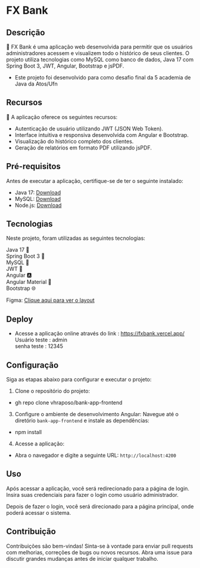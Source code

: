# FX Bank

## Descrição

🏦 FX Bank é uma aplicação web desenvolvida para permitir que os usuários administradores acessem e visualizem todo o histórico de seus clientes. O projeto utiliza tecnologias como MySQL como banco de dados, Java 17 com Spring Boot 3, JWT, Angular, Bootstrap e jsPDF.

- Este projeto foi desenvolvido para como desafio final da 5 academia de Java da Atos/Ufn
 
## Recursos

🔐 A aplicação oferece os seguintes recursos:

- Autenticação de usuário utilizando JWT (JSON Web Token).
- Interface intuitiva e responsiva desenvolvida com Angular e Bootstrap.
- Visualização do histórico completo dos clientes.
- Geração de relatórios em formato PDF utilizando jsPDF.

## Pré-requisitos

Antes de executar a aplicação, certifique-se de ter o seguinte instalado:

- Java 17: [Download](https://www.oracle.com/java/technologies/javase-jdk17-downloads.html)
- MySQL: [Download](https://dev.mysql.com/downloads/)
- Node.js: [Download](https://nodejs.org/en/download/)

## Tecnologias
Neste projeto, foram utilizadas as seguintes tecnologias:

Java 17 :rocket: <br>
Spring Boot 3 :seedling: <br>
MySQL :floppy_disk: <br>
JWT :closed_lock_with_key: <br>
Angular :a: <br>
Angular Material :art: <br>
Bootstrap :globe_with_meridians: <br>

Figma: [Clique aqui para ver o layout](https://www.figma.com/file/e8MW6amC0658cue55sSa2U/Atos---Projeto-Final?type=design&node-id=0%3A1&mode=design&t=KxHNMBgFOkE4TYH5-1)

## Deploy 
- Acesse a aplicação online através do link : https://fxbank.vercel.app/  <br>
  Usuário teste : admin  <br>
  senha teste   : 12345

## Configuração

Siga as etapas abaixo para configurar e executar o projeto:

1. Clone o repositório do projeto:
- gh repo clone vhraposo/bank-app-frontend

  
3. Configure o ambiente de desenvolvimento Angular:
Navegue até o diretório `bank-app-frontend` e instale as dependências:
- npm install

4. Acesse a aplicação:
- Abra o navegador e digite a seguinte URL: `http://localhost:4200`

## Uso
Após acessar a aplicação, você será redirecionado para a página de login. Insira suas credenciais para fazer o login como usuário administrador.

Depois de fazer o login, você será direcionado para a página principal, onde poderá acessar o sistema.

## Contribuição
Contribuições são bem-vindas! Sinta-se à vontade para enviar pull requests com melhorias, correções de bugs ou novos recursos. Abra uma issue para discutir grandes mudanças antes de iniciar qualquer trabalho.




  
